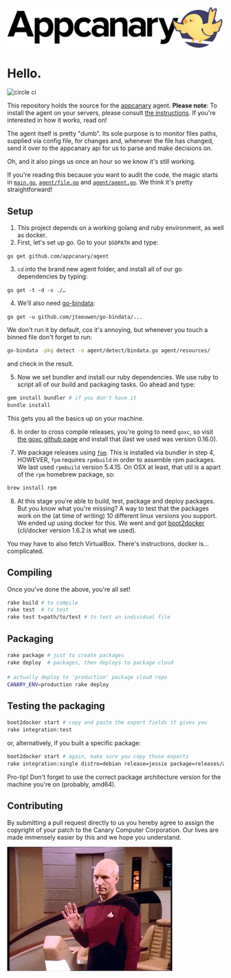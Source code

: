 <div style="text-align:center">
  <a href="https://appcanary.com"><img src="https://github.com/appcanary/agent/raw/master/appcanary-hero.png" /></a>
</div>

# Hello.

![circle ci](https://circleci.com/gh/appcanary/agent.png?circle-token=e005a24f2a9e1202caede198cb41d3c09e3eccd6)

This repository holds the source for the [appcanary](https://appcanary.com) agent. **Please note**: To install the agent on your servers, please consult [the instructions](https://appcanary.com/servers/new). If you're interested in how it works, read on!

The agent itself is pretty "dumb". Its sole purpose is to monitor files paths, supplied via config file, for changes and, whenever the file has changed, send it over to the appcanary api for us to parse and make decisions on.

Oh, and it also pings us once an hour so we know it's still working.

If you're reading this because you want to audit the code, the magic starts in [`main.go`](https://github.com/appcanary/agent/blob/master/main.go), [`agent/file.go`](https://github.com/appcanary/agent/blob/master/agent/file.go) and [`agent/agent.go`](https://github.com/appcanary/agent/blob/master/agent/agent.go). We think it's pretty straightforward!

## Setup

1. This project depends on a working golang and ruby environment, as well as docker.
2. First, let's set up go. Go to your `$GOPATH` and type: 

  `go get github.com/appcanary/agent`

3. `cd` into the brand new agent folder, and install all of our go dependencies by typing: 

  `go get -t -d -v ./…`

4. We'll also need [go-bindata](https://github.com/jteeuwen/go-bindata):

  `go get -u github.com/jteeuwen/go-bindata/...`

  We don't run it by default, cos it's annoying, but whenever you touch a binned file don't forget to run:
```bash
go-bindata -pkg detect -o agent/detect/bindata.go agent/resources/
```
  and check in the result.

5. Now we set bundler and install our ruby dependencies. We use ruby to script all of our build and packaging tasks. Go ahead and type: 

  ```bash
gem install bundler # if you don't have it
bundle install
```

  This gets you all the basics up on your machine.

6. In order to cross compile releases, you're going to need `goxc`, so visit [the goxc github page](https://github.com/laher/goxc) and install that (last we used was version 0.16.0).

7. We package releases using [`fpm`](https://github.com/jordansissel/fpm/). This is installed via bundler in step 4, HOWEVER, `fpm` requires `rpmbuild` in order to assemble rpm packages. We last used `rpmbuild` version 5.4.15. On OSX at least, that util is a apart of the `rpm` homebrew package, so:

  ```bash
brew install rpm
```

8. At this stage you're able to build, test, package and deploy packages. But you know what you're missing? A way to test that the packages work on the (at time of writing) 10 different linux versions you support. We ended up using docker for this. We went and got [boot2docker](http://boot2docker.io/) (cli/docker version 1.6.2 is what we used).

  You may have to also fetch VirtualBox. There's instructions, docker is... complicated.

## Compiling

Once you've done the above, you're all set!

```bash
rake build # to compile
rake test  # to test
rake test t=path/to/test # to test an individual file
```

## Packaging

```bash
rake package # just to create packages
rake deploy  # packages, then deploys to package cloud

# actually deploy to 'production' package cloud repo
CANARY_ENV=production rake deploy
```

## Testing the packaging
```bash
boot2docker start # copy and paste the export fields it gives you
rake integration:test
```

or, alternatively, if you built a specific package:

```bash
boot2docker start # again, make sure you copy those exports
rake integration:single distro=debian release=jessie package=releases/appcanary_0.0.2-2015.11.10-212042-UTC_amd64_debian_jessie.deb
```

Pro-tip! Don't forget to use the correct package architecture version for the machine you're on (probably, amd64).

## Contributing

By submitting a pull request directly to us you hereby agree to assign the copyright of your patch to the Canary Computer Corporation. Our lives are made immensely easier by this and we hope you understand.


![hullo](https://github.com/appcanary/agent/raw/master/readme.gif)
